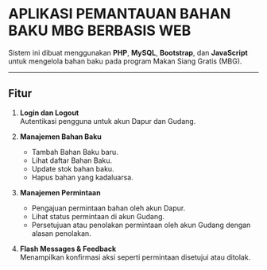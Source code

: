 # APLIKASI PEMANTAUAN BAHAN BAKU MBG BERBASIS WEB

Sistem ini dibuat menggunakan **PHP**, **MySQL**, **Bootstrap**, dan **JavaScript** untuk mengelola bahan baku pada program Makan Siang Gratis (MBG).

---

## Fitur

1. **Login dan Logout**  
   Autentikasi pengguna untuk akun Dapur dan Gudang.

2. **Manajemen Bahan Baku**  
   - Tambah Bahan Baku baru.  
   - Lihat daftar Bahan Baku.  
   - Update stok bahan baku.  
   - Hapus bahan yang kadaluarsa.  

3. **Manajemen Permintaan**  
   - Pengajuan permintaan bahan oleh akun Dapur.  
   - Lihat status permintaan di akun Gudang.  
   - Persetujuan atau penolakan permintaan oleh akun Gudang dengan alasan penolakan.  

4. **Flash Messages & Feedback**  
   Menampilkan konfirmasi aksi seperti permintaan disetujui atau ditolak.
